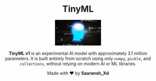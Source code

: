 <h1 align="center">TinyML</h1>
<p align="center">
  <img src="assets/logo.png" alt="TinyML Logo" style="width:150px; height:auto;">
</p>
<p align="center">
  <strong>TinyML v1</strong> is an experimental AI model with approximately 3.1 million parameters. It is built entirely from scratch using only <code>numpy</code>, <code>pickle</code>, and <code>collections</code>, without relying on modern AI or ML libraries.
</p>

<p align="center">
  Made with ❤️ by <strong>Saaransh_Xd</strong>
</p>

